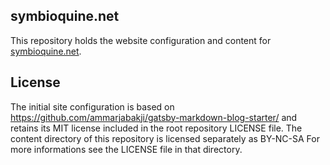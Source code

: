 ## symbioquine.net

This repository holds the website configuration and content for [symbioquine.net](https://symbioquine.net).

## License

The initial site configuration is based on
https://github.com/ammarjabakji/gatsby-markdown-blog-starter/
and retains its MIT license included in the root repository LICENSE file.
The content directory of this repository is licensed separately as BY-NC-SA
For more informations see the LICENSE file in that directory.
